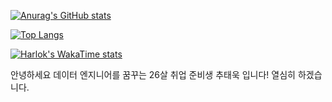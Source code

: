 [![Anurag's GitHub stats](https://github-readme-stats.vercel.app/api?username=TaeUkChu)](https://github.com/anuraghazra/github-readme-stats)

[![Top Langs](https://github-readme-stats.vercel.app/api/top-langs/?username=anuraghazra&langs_count=8)](https://github.com/anuraghazra/github-readme-stats)

[![Harlok's WakaTime stats](https://github-readme-stats.vercel.app/api/wakatime?username=ffflabs)](https://github.com/anuraghazra/github-readme-stats)

안녕하세요 데이터 엔지니어를 꿈꾸는 26살 취업 준비생 추태욱 입니다!
열심히 하겠습니다.
